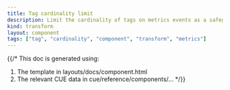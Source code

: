 ```yaml
---
title: Tag cardinality limit
description: Limit the cardinality of tags on metrics events as a safeguard against cardinality explosion
kind: transform
layout: component
tags: ["tag", "cardinality", "component", "transform", "metrics"]
---
```


{{/*
This doc is generated using:

1. The template in layouts/docs/component.html
2. The relevant CUE data in cue/reference/components/...
*/}}
